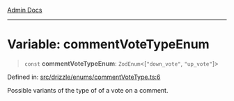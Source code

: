 [Admin Docs](/)

***

# Variable: commentVoteTypeEnum

> `const` **commentVoteTypeEnum**: `ZodEnum`\<\[`"down_vote"`, `"up_vote"`\]\>

Defined in: [src/drizzle/enums/commentVoteType.ts:6](https://github.com/Sourya07/talawa-api/blob/aac5f782223414da32542752c1be099f0b872196/src/drizzle/enums/commentVoteType.ts#L6)

Possible variants of the type of of a vote on a comment.
